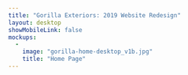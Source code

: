 ```yaml
---
title: "Gorilla Exteriors: 2019 Website Redesign"
layout: desktop
showMobileLink: false
mockups:
  -
    image: "gorilla-home-desktop_v1b.jpg"
    title: "Home Page"
---
```

